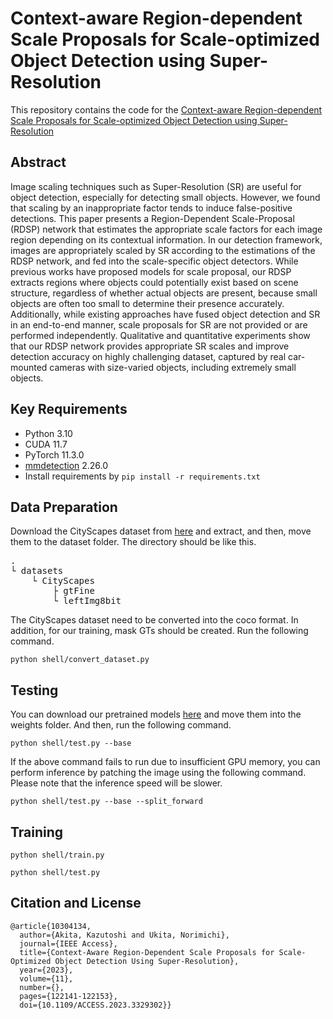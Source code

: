 # Context-aware Region-dependent Scale Proposals for Scale-optimized Object Detection using Super-Resolution
This repository contains the code for the [Context-aware Region-dependent Scale Proposals for Scale-optimized Object Detection using Super-Resolution]()


## Abstract

Image scaling techniques such as Super-Resolution (SR) are useful for object detection, especially for detecting small objects. However, we found that scaling by an inappropriate factor tends to induce false-positive detections. This paper presents a Region-Dependent Scale-Proposal (RDSP) network that estimates the appropriate scale factors for each image region depending on its contextual information. In our detection framework, images are appropriately scaled by SR according to the estimations of the RDSP network, and fed into the scale-specific object detectors. While previous works have proposed models for scale proposal, our RDSP extracts regions where objects could potentially exist based on scene structure, regardless of whether actual objects are present, because small objects are often too small to determine their presence accurately. Additionally, while existing approaches have fused object detection and SR in an end-to-end manner, scale proposals for SR are not provided or are performed independently. Qualitative and quantitative experiments show that our RDSP network provides appropriate SR scales and improve detection accuracy on highly challenging dataset, captured by real car-mounted cameras with size-varied objects, including extremely small objects.


## Key Requirements

- Python 3.10
- CUDA 11.7
- PyTorch 11.3.0
- [mmdetection](https://github.com/open-mmlab/mmdetection) 2.26.0
- Install requirements by `pip install -r requirements.txt`


## Data Preparation

Download the CityScapes dataset from [here](https://www.cityscapes-dataset.com/) and extract, and then, move them to the dataset folder. The directory should be like this.

<pre>
.
└ datasets
    └ CityScapes
        ├ gtFine
        └ leftImg8bit
</pre>

The CityScapes dataset need to be converted into the coco format. In addition, for our training, mask GTs should be created. Run the following command.

```
python shell/convert_dataset.py
```

## Testing

You can download our pretrained models [here]() and move them into the weights folder. And then, run the following command.

```
python shell/test.py --base
```

If the above command fails to run due to insufficient GPU memory, you can perform inference by patching the image using the following command. Please note that the inference speed will be slower.

```
python shell/test.py --base --split_forward
```

## Training



```
python shell/train.py
```

```
python shell/test.py
```


## Citation and License

```
@article{10304134,
  author={Akita, Kazutoshi and Ukita, Norimichi},
  journal={IEEE Access},
  title={Context-Aware Region-Dependent Scale Proposals for Scale-Optimized Object Detection Using Super-Resolution},
  year={2023},
  volume={11},
  number={},
  pages={122141-122153},
  doi={10.1109/ACCESS.2023.3329302}}
```